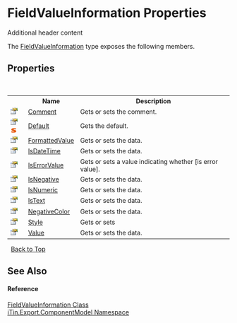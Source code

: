 # FieldValueInformation Properties
Additional header content 

The <a href="T_iTin_Export_ComponentModel_FieldValueInformation">FieldValueInformation</a> type exposes the following members.


## Properties
&nbsp;<table><tr><th></th><th>Name</th><th>Description</th></tr><tr><td>![Public property](media/pubproperty.gif "Public property")</td><td><a href="P_iTin_Export_ComponentModel_FieldValueInformation_Comment">Comment</a></td><td>
Gets or sets the comment.</td></tr><tr><td>![Public property](media/pubproperty.gif "Public property")![Static member](media/static.gif "Static member")</td><td><a href="P_iTin_Export_ComponentModel_FieldValueInformation_Default">Default</a></td><td>
Gets the default.</td></tr><tr><td>![Public property](media/pubproperty.gif "Public property")</td><td><a href="P_iTin_Export_ComponentModel_FieldValueInformation_FormattedValue">FormattedValue</a></td><td>
Gets or sets the data.</td></tr><tr><td>![Public property](media/pubproperty.gif "Public property")</td><td><a href="P_iTin_Export_ComponentModel_FieldValueInformation_IsDateTime">IsDateTime</a></td><td>
Gets or sets the data.</td></tr><tr><td>![Public property](media/pubproperty.gif "Public property")</td><td><a href="P_iTin_Export_ComponentModel_FieldValueInformation_IsErrorValue">IsErrorValue</a></td><td>
Gets or sets a value indicating whether [is error value].</td></tr><tr><td>![Public property](media/pubproperty.gif "Public property")</td><td><a href="P_iTin_Export_ComponentModel_FieldValueInformation_IsNegative">IsNegative</a></td><td>
Gets or sets the data.</td></tr><tr><td>![Public property](media/pubproperty.gif "Public property")</td><td><a href="P_iTin_Export_ComponentModel_FieldValueInformation_IsNumeric">IsNumeric</a></td><td>
Gets or sets the data.</td></tr><tr><td>![Public property](media/pubproperty.gif "Public property")</td><td><a href="P_iTin_Export_ComponentModel_FieldValueInformation_IsText">IsText</a></td><td>
Gets or sets the data.</td></tr><tr><td>![Public property](media/pubproperty.gif "Public property")</td><td><a href="P_iTin_Export_ComponentModel_FieldValueInformation_NegativeColor">NegativeColor</a></td><td>
Gets or sets the data.</td></tr><tr><td>![Public property](media/pubproperty.gif "Public property")</td><td><a href="P_iTin_Export_ComponentModel_FieldValueInformation_Style">Style</a></td><td>
Gets or sets</td></tr><tr><td>![Public property](media/pubproperty.gif "Public property")</td><td><a href="P_iTin_Export_ComponentModel_FieldValueInformation_Value">Value</a></td><td>
Gets or sets the data.</td></tr></table>&nbsp;
<a href="#fieldvalueinformation-properties">Back to Top</a>

## See Also


#### Reference
<a href="T_iTin_Export_ComponentModel_FieldValueInformation">FieldValueInformation Class</a><br /><a href="N_iTin_Export_ComponentModel">iTin.Export.ComponentModel Namespace</a><br />